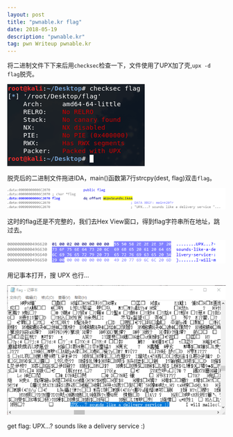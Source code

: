 ```yaml
---
layout: post
title: "pwnable.kr flag"
date: 2018-05-19 
description: "pwnable.kr"
tag: pwn Writeup pwnable.kr
---
```


将二进制文件下下来后用`checksec`检查一下，文件使用了UPX加了壳,`upx -d flag`脱壳。

![img_1](/images/posts/pwnable.kr_flag/img_1.png)

脱壳后的二进制文件拖进IDA，main()函数第7行strcpy(dest, flag)双击`flag`。

![img_2](/images/posts/pwnable.kr_flag/img_2.png)

这时的flag还是不完整的，我们去Hex View窗口，得到flag字符串所在地址，跳过去。

![img_3](/images/posts/pwnable.kr_flag/img_3.png)

用记事本打开，搜 UPX 也行...

![img_4](/images/posts/pwnable.kr_flag/img_4.png)

get flag: UPX...? sounds like a delivery service :)